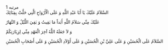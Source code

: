 <span class="persianInArabic">1 مرتبه</span>\
السَّلاَمُ عَلَيْكَ يَا أَبَا عَبْدِ اللَّهِ وَ عَلَى الْأَرْوَاحِ الَّتِي حَلَّتْ بِفِنَائِكَ

عَلَيْكَ مِنِّي سَلاَمُ اللَّهِ أَبَداً مَا بَقِيتُ وَ بَقِيَ اللَّيْلُ وَ النَّهَارُ

وَ لاَ جَعَلَهُ اللَّهُ آخِرَ الْعَهْدِ مِنِّي لِزِيَارَتِكُمْ

السَّلاَمُ عَلَى الْحُسَيْنِ وَ عَلَى عَلِيِّ بْنِ الْحُسَيْنِ وَ عَلَى أَوْلاَدِ الْحُسَيْنِ وَ عَلَى أَصْحَابِ الْحُسَيْنِ
